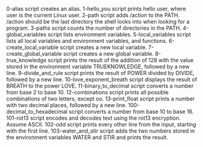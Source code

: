 0-alias script creates an alias.
1-hello_you script prints hello user, where user is the current Linux user.
2-path script adds /action to the PATH. /action should be the last directory the shell looks into when looking for a program.
3-paths script counts the number of directories in the PATH.
4-global_variables script lists environment variables.
5-local_variables script lists all local variables and environment variables, and functions.
6-create_local_variable script creates a new local variable.
7-create_global_variable script creates a new global variable.
8-true_knowledge script prints the result of the addition of 128 with the value stored in the environment variable TRUEKNOWLEDGE, followed by a new line.
9-divide_and_rule script prints the result of POWER divided by DIVIDE, followed by a new line.
10-love_exponent_breath script displays the result of BREATH to the power LOVE.
11-binary_to_decimal script converts a number from base 2 to base 10.
12-combinations script prints all possible combinations of two letters, except oo.
13-print_float script prints a number with two decimal places, followed by a new line.
100-decimal_to_hexadecimal script converts a number from base 10 to base 16.
101-rot13 script encodes and decodes text using the rot13 encryption. Assume ASCII.
102-odd script prints every other line from the input, starting with the first line.
103-water_and_stir script adds the two numbers stored in the environment variables WATER and STIR and prints the result.
